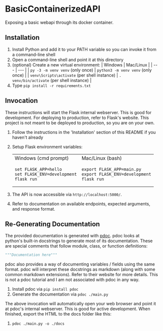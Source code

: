 # BasicContainerizedAPI
 Exposing a basic webapi through its docker container.

## Installation ##

1. Install Python and add it to your PATH variable so you can invoke it from a command-line shell
2. Open a command-line shell and point it at this directory
3. (optional) Create a new virtual environment:
    | Windows | Mac/Linux |
    | --- | --- |
    | `py -3 -m venv venv` (only once) | `python3 -m venv venv` (only once) |
    | `venv\Scripts\activate` (per shell instance) | `. venv/bin/activate` (per shell instance) |
4. Type `pip install -r requirements.txt`

## Invocation ##

These instructions will start the Flask internal webserver. This is good for development. For deploying to production, refer to Flask's website. This project is not meant to be deployed to production, so you are on your own.

1. Follow the instructions in the 'Installation' section of this README if you haven't already
2. Setup Flask environment variables:
    <table>
    <tr>
    <td> Windows (cmd prompt) </td> <td> Mac/Linux (bash) </td>
    </tr>
    <tr>
    <td>

    ```
    set FLASK_APP=hello
    set FLASK_ENV=development
    flask run
    ```

    </td>
    <td>

    ```
    export FLASK_APP=main.py
    export FLASK_ENV=development
    flask run
    ```

    </td>
    </tr>
    </table>
3. The API is now accessible via `http://localhost:5000/`.
4. Refer to documentation on available endpoints, expected arguments, and response format.

## Re-Generating Documentation ##

The provided documentation is generated with [pdoc](https://pdoc.dev/). pdoc looks at python's built-in docstrings to generate most of its documentation. These are special comments that follow module, class, or function definitions:
```py
"""Documentation here"""
```
pdoc also provides a way of documenting variables / fields using the same format. pdoc will interpret these docstrings as markdown (along with some common markdown extensions). Refer to their website for more details. This is not a pdoc tutorial and I am not associated with pdoc in any way.

1. Install pdoc via `pip install pdoc`
2. Generate the documentation via `pdoc ./main.py`

The above invocation will automatically open your web browser and point it at pdoc's internal webserver. This is good for active development. When finished, export the HTML to the docs folder like this:
1. `pdoc ./main.py -o ./docs`